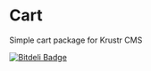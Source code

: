 Cart
====

Simple cart package for Krustr CMS

[![Bitdeli Badge](https://d2weczhvl823v0.cloudfront.net/creolab/cart/trend.png)](https://bitdeli.com/free "Bitdeli Badge")
